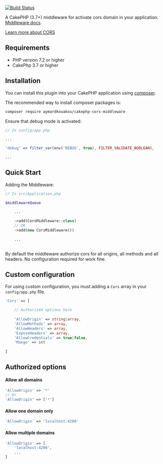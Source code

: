 [![Build Status](https://travis-ci.com/aymeekouakou/cakephp-cors-middleware.svg?branch=master)](https://travis-ci.com/aymeekouakou/cakephp-cors-middleware)

A CakePHP (3.7+) middleware for activate cors domain in your application. [Middleware docs](https://book.cakephp.org/3.0/en/controllers/middleware.html).

[Learn more about CORS](https://developer.mozilla.org/en-US/docs/Web/HTTP/CORS)

## Requirements

- PHP version 7.2 or higher
- CakePhp 3.7 or higher

## Installation

You can install this plugin into your CakePHP application using [composer](http://getcomposer.org).

The recommended way to install composer packages is:

```bash
composer require aymardkouakou/cakephp-cors-middleware
```

Ensure that debug mode is activated:
```php
// In config/app.php

...

'debug' => filter_var(env('DEBUG', true), FILTER_VALIDATE_BOOLEAN),

...
```

## Quick Start

Adding the Middleware:

```php
// In src/Application.php

$middlewareQueue

    ...
    
    ->add(CorsMiddleware::class)
    // OR 
    ->add(new CorsMiddleware())
    
    ...
    
```

By default the middleware authorize cors for all origins, all methods and all headers. No configuration required for work fine.

## Custom configuration

For using custom configuration, you must adding a ````Cors```` array in your ````config/app.php```` file.

````php
'Cors' => [

    // Authorized options here
    
    'AllowOrigin' => string|array,
    'AllowMethods' => array,
    'AllowHeaders' => array,
    'ExposeHeaders' => array,
    'AllowCredentials' => true|false,
    'Maxge' => int
    
]
````

## Authorized options

#### Allow all domains
 
````php
'AllowOrigin' => '*'
// Or
'AllowOrigin' => ['*']
````

#### Allow one domain only
 
````php
'AllowOrigin' => 'localhost:4200'
````

#### Allow multiple domains
 
````php
'AllowOrigin' => [
    'localhost:4200',
    ...
]
````
